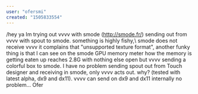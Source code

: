 ```yaml
---
user: "ofersmi"
created: "1505833554"
---
```


/hey ya
Im trying out vvvv with smode (http://smode.fr/) sending out from vvvv with spout to smode. 
something is highly fishy,\ 
smode does not receive vvvv it complains that "unsupported texture format", another funky thing is that I can see on the smode GPU memory meter how the memory is getting eaten up reaches 2.8G with nothing else open but vvvv sending a colorful box to smode. I have no problem sending spout out from Touch designer and receiving in smode, only vvvv acts out. why? (tested with latest alpha, dx9 and dx11). vvvv can send on dx9 and dx11 internally no problem... 
Ofer  
